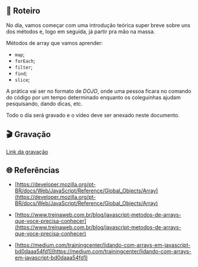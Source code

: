 ## 📕 Roteiro

No dia, vamos começar com uma introdução teórica super breve sobre uns dos métodos e, logo em seguida, já partir pra mão na massa.

Métodos de array que vamos aprender:

- `map`;
- `forEach`;
- `filter`;
- `find`;
- `slice`;

A prática vai ser no formato de _DOJO_, onde uma pessoa ficara no comando do código por um tempo determinado enquanto os coleguinhas ajudam pesquisando, dando dicas, etc.

Todo o dia será gravado e o vídeo deve ser anexado neste documento.

## 🎬 Gravação

[Link da gravação](https://drive.google.com/file/d/1Q14ciHqxYRhnuaSNwYNpVqAKS7tquRo4/view)

## 🌐 Referências

- [https://developer.mozilla.org/pt-BR/docs/Web/JavaScript/Reference/Global_Objects/Array](https://developer.mozilla.org/pt-BR/docs/Web/JavaScript/Reference/Global_Objects/Array)

- [https://www.treinaweb.com.br/blog/javascript-metodos-de-arrays-que-voce-precisa-conhecer](https://www.treinaweb.com.br/blog/javascript-metodos-de-arrays-que-voce-precisa-conhecer)

- [https://medium.com/trainingcenter/lidando-com-arrays-em-javascript-bd0daaa54fd1](https://medium.com/trainingcenter/lidando-com-arrays-em-javascript-bd0daaa54fd1)
